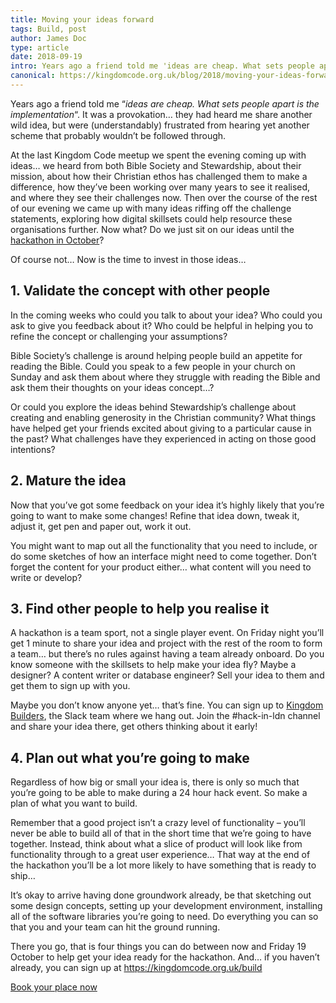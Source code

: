 ```yaml
---
title: Moving your ideas forward
tags: Build, post
author: James Doc
type: article
date: 2018-09-19
intro: Years ago a friend told me 'ideas are cheap. What sets people apart is the implementation'. It was a provokation…
canonical: https://kingdomcode.org.uk/blog/2018/moving-your-ideas-forward/
---
```


Years ago a friend told me &#8220;<em>ideas are cheap. What sets people apart is the implementation</em>&#8220;. It was a provokation… they had heard me share another wild idea, but were (understandably) frustrated from hearing yet another scheme that probably wouldn&#8217;t be followed through.

At the last Kingdom Code meetup we spent the evening coming up with ideas… we heard from both Bible Society and Stewardship, about their mission, about how their Christian ethos has challenged them to make a difference, how they&#8217;ve been working over many years to see it realised, and where they see their challenges now. Then over the course of the rest of our evening we came up with many ideas riffing off the challenge statements, exploring how digital skillsets could help resource these organisations further. Now what? Do we just sit on our ideas until the <a href="https://kingdomcode.org.uk/build">hackathon in October</a>?

Of course not… Now is the time to invest in those ideas…

## 1. Validate the concept with other people

In the coming weeks who could you talk to about your idea? Who could you ask to give you feedback about it? Who could be helpful in helping you to refine the concept or challenging your assumptions?

Bible Society&#8217;s challenge is around helping people build an appetite for reading the Bible. Could you speak to a few people in your church on Sunday and ask them about where they struggle with reading the Bible and ask them their thoughts on your ideas concept…?

Or could you explore the ideas behind Stewardship&#8217;s challenge about creating and enabling generosity in the Christian community? What things have helped get your friends excited about giving to a particular cause in the past? What challenges have they experienced in acting on those good intentions?

## 2. Mature the idea

Now that you&#8217;ve got some feedback on your idea it&#8217;s highly likely that you&#8217;re going to want to make some changes! Refine that idea down, tweak it, adjust it, get pen and paper out, work it out.

You might want to map out all the functionality that you need to include, or do some sketches of how an interface might need to come together. Don&#8217;t forget the content for your product either… what content will you need to write or develop?

## 3. Find other people to help you realise it

A hackathon is a team sport, not a single player event. On Friday night you&#8217;ll get 1 minute to share your idea and project with the rest of the room to form a team… but there&#8217;s no rules against having a team already onboard. Do you know someone with the skillsets to help make your idea fly? Maybe a designer? A content writer or database engineer? Sell your idea to them and get them to sign up with you.

Maybe you don&#8217;t know anyone yet… that&#8217;s fine. You can sign up to <a href="http://kingdombuilders.io/">Kingdom Builders</a>, the Slack team where we hang out. Join the #hack-in-ldn channel and share your idea there, get others thinking about it early!

## 4. Plan out what you&#8217;re going to make

Regardless of how big or small your idea is, there is only so much that you&#8217;re going to be able to make during a 24 hour hack event. So make a plan of what you want to build.

Remember that a good project isn&#8217;t a crazy level of functionality &#8211; you&#8217;ll never be able to build all of that in the short time that we&#8217;re going to have together. Instead, think about what a slice of product will look like from functionality through to a great user experience… That way at the end of the hackathon you&#8217;ll be a lot more likely to have something that is ready to ship…

It&#8217;s okay to arrive having done groundwork already, be that sketching out some design concepts, setting up your development environment, installing all of the software libraries you&#8217;re going to need. Do everything you can so that you and your team can hit the ground running.

There you go, that is four things you can do between now and Friday 19 October to help get your idea ready for the hackathon. And… if you haven&#8217;t already, you can sign up at <a href="https://kingdomcode.org.uk/build">https://kingdomcode.org.uk/build</a>

<a class="et_pb_promo_button et_pb_button" href="https://kingdomcode.org.uk/build/#tickets">Book your place now</a>
